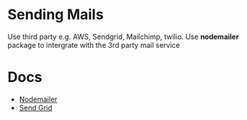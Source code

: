 # Sending Mails
Use third party e.g. AWS, Sendgrid, Mailchimp, twilio. Use **nodemailer** package to intergrate with the 3rd party mail service

# Docs
- [Nodemailer](https://nodemailer.com/about/)
- [Send Grid](https://sendgrid.com/docs/)
